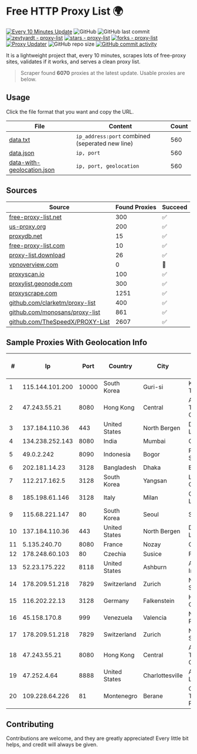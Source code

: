 
# Free HTTP Proxy List 🌍

[![Every 10 Minutes Update](https://github.com/mertguvencli/http-proxy-list/actions/workflows/main.yml/badge.svg?branch=main)](https://github.com/mertguvencli/http-proxy-list/actions/workflows/main.yml)
![GitHub](https://img.shields.io/github/license/mertguvencli/http-proxy-list)
![GitHub last commit](https://img.shields.io/github/last-commit/mertguvencli/http-proxy-list)
[![zevtyardt - proxy-list](https://img.shields.io/static/v1?label=zevtyardt&message=proxy-list&color=blue&logo=github)](https://github.com/zevtyardt/proxy-list "Go to GitHub repo")
[![stars - proxy-list](https://img.shields.io/github/stars/zevtyardt/proxy-list?style=social)](https://github.com/zevtyardt/proxy-list)
[![forks - proxy-list](https://img.shields.io/github/forks/zevtyardt/proxy-list?style=social)](https://github.com/zevtyardt/proxy-list)
[![Proxy Updater](https://github.com/zevtyardt/proxy-list/workflows/Proxy%20Updater/badge.svg)](https://github.com/zevtyardt/proxy-list/actions?query=workflow:"Proxy+Updater")
![GitHub repo size](https://img.shields.io/github/repo-size/zevtyardt/proxy-list)
[![GitHub commit activity](https://img.shields.io/github/commit-activity/m/zevtyardt/proxy-list?logo=commits)](https://github.com/zevtyardt/proxy-list/commits/main)

It is a lightweight project that, every 10 minutes, scrapes lots of free-proxy sites, validates if it works, and serves a clean proxy list.

> Scraper found **6070** proxies at the latest update. Usable proxies are below.

## Usage

Click the file format that you want and copy the URL.

|File|Content|Count|
|----|-------|-----|
|[data.txt](https://raw.githubusercontent.com/mertguvencli/http-proxy-list/main/proxy-list/data.txt)|`ip_address:port` combined (seperated new line)|560|
|[data.json](https://raw.githubusercontent.com/mertguvencli/http-proxy-list/main/proxy-list/data.json)|`ip, port`|560|
|[data-with-geolocation.json](https://raw.githubusercontent.com/mertguvencli/http-proxy-list/main/proxy-list/data-with-geolocation.json)|`ip, port, geolocation`|560|

## Sources

|Source|Found Proxies|Succeed|
|------|-------------|-------|
|[free-proxy-list.net](https://free-proxy-list.net)|300|✅|
|[us-proxy.org](https://www.us-proxy.org)|200|✅|
|[proxydb.net](http://proxydb.net)|15|✅|
|[free-proxy-list.com](https://free-proxy-list.com/?page=&port=&type%5B%5D=http&type%5B%5D=https&up_time=0&search=Search)|10|✅|
|[proxy-list.download](https://www.proxy-list.download/HTTP)|26|✅|
|[vpnoverview.com](https://vpnoverview.com/privacy/anonymous-browsing/free-proxy-servers)|0|🚫|
|[proxyscan.io](https://www.proxyscan.io)|100|✅|
|[proxylist.geonode.com](https://proxylist.geonode.com/api/proxy-list?limit=300&page=1&sort_by=lastChecked&sort_type=desc&protocols=http,https)|300|✅|
|[proxyscrape.com](https://api.proxyscrape.com/v2/?request=displayproxies&protocol=http&timeout=10000&country=all&ssl=all&anonymity=all)|1251|✅|
|[github.com/clarketm/proxy-list](https://raw.githubusercontent.com/clarketm/proxy-list/master/proxy-list-raw.txt)|400|✅|
|[github.com/monosans/proxy-list](https://raw.githubusercontent.com/monosans/proxy-list/main/proxies/http.txt)|861|✅|
|[github.com/TheSpeedX/PROXY-List](https://raw.githubusercontent.com/TheSpeedX/PROXY-List/master/http.txt)|2607|✅|


## Sample Proxies With Geolocation Info

|#|Ip|Port|Country|City|Internet Service Provider|
|-|--|----|-------|----|-------------------------|
|1|115.144.101.200|10000|South Korea|Guri-si|Korea Telecom|
|2|47.243.55.21|8080|Hong Kong|Central|Alibaba (US) Technology Co., Ltd.|
|3|137.184.110.36|443|United States|North Bergen|DigitalOcean, LLC|
|4|134.238.252.143|8080|India|Mumbai|Google LLC|
|5|49.0.2.242|8090|Indonesia|Bogor|PT Usaha Adi Sanggoro|
|6|202.181.14.23|3128|Bangladesh|Dhaka|BDPEER|
|7|112.217.162.5|3128|South Korea|Yangsan|LG DACOM Corporation|
|8|185.198.61.146|3128|Italy|Milan|Global Router LLC|
|9|115.68.221.147|80|South Korea|Seoul|SMILESERV|
|10|137.184.110.36|443|United States|North Bergen|DigitalOcean, LLC|
|11|5.135.240.70|8080|France|Nozay|OVH SAS|
|12|178.248.60.103|80|Czechia|Susice|FIXNET s.r.o.|
|13|52.23.175.222|8118|United States|Ashburn|Amazon.com, Inc.|
|14|178.209.51.218|7829|Switzerland|Zurich|Nine Internet Solutions AG|
|15|116.202.22.13|3128|Germany|Falkenstein|Hetzner Online GmbH|
|16|45.158.170.8|999|Venezuela|Valencia|NETCOM PLUS, C.A|
|17|178.209.51.218|7829|Switzerland|Zurich|Nine Internet Solutions AG|
|18|47.243.55.21|8080|Hong Kong|Central|Alibaba (US) Technology Co., Ltd.|
|19|47.252.4.64|8888|United States|Charlottesville|Alibaba.com LLC|
|20|109.228.64.226|81|Montenegro|Berane|Crnogorski Telekom A.D. Podgorica|



## Contributing

Contributions are welcome, and they are greatly appreciated! Every
little bit helps, and credit will always be given.

